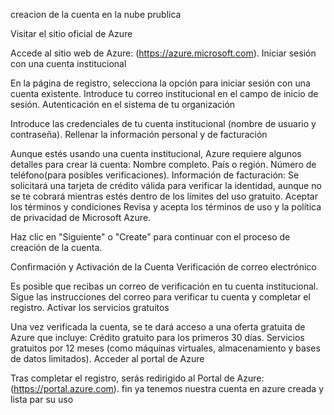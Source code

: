 creacion de la cuenta en la nube prublica

Visitar el sitio oficial de Azure

Accede al sitio web de Azure: (https://azure.microsoft.com).
Iniciar sesión con una cuenta institucional

En la página de registro, selecciona la opción para iniciar sesión con una cuenta existente.
Introduce tu correo institucional en el campo de inicio de sesión.
Autenticación en el sistema de tu organización

Introduce las credenciales de tu cuenta institucional (nombre de usuario y contraseña).
Rellenar la información personal y de facturación

Aunque estés usando una cuenta institucional, Azure requiere algunos detalles para crear la cuenta:
Nombre completo.
País o región.
Número de teléfono(para posibles verificaciones).
Información de facturación: Se solicitará una tarjeta de crédito válida para verificar la identidad, aunque no se te cobrará mientras estés dentro de los límites del uso gratuito.
Aceptar los términos y condiciones
Revisa y acepta los términos de uso y la política de privacidad de Microsoft Azure.

Haz clic en "Siguiente" o "Create" para continuar con el proceso de creación de la cuenta.

Confirmación y Activación de la Cuenta
Verificación de correo electrónico

Es posible que recibas un correo de verificación en tu cuenta institucional. Sigue las instrucciones del correo para verificar tu cuenta y completar el registro.
Activar los servicios gratuitos

Una vez verificada la cuenta, se te dará acceso a una oferta gratuita de Azure que incluye:
Crédito gratuito para los primeros 30 días.
Servicios gratuitos por 12 meses (como máquinas virtuales, almacenamiento y bases de datos limitados).
Acceder al portal de Azure

Tras completar el registro, serás redirigido al Portal de Azure: (https://portal.azure.com).
fin ya tenemos nuestra cuenta en azure creada y lista par su uso
